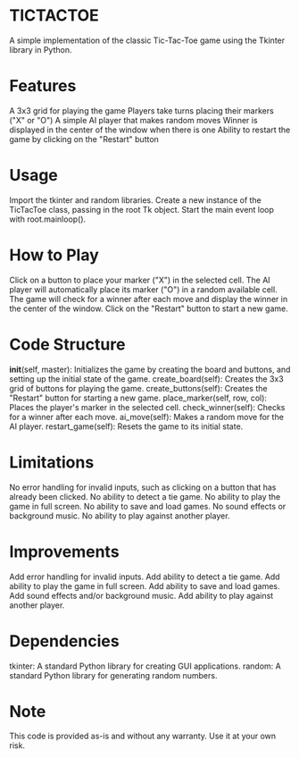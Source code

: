 # TICTACTOE
A simple implementation of the classic Tic-Tac-Toe game using the Tkinter library in Python.
# Features
A 3x3 grid for playing the game
Players take turns placing their markers ("X" or "O")
A simple AI player that makes random moves
Winner is displayed in the center of the window when there is one
Ability to restart the game by clicking on the "Restart" button
# Usage
Import the tkinter and random libraries.
Create a new instance of the TicTacToe class, passing in the root Tk object.
Start the main event loop with root.mainloop().
# How to Play
Click on a button to place your marker ("X") in the selected cell.
The AI player will automatically place its marker ("O") in a random available cell.
The game will check for a winner after each move and display the winner in the center of the window.
Click on the "Restart" button to start a new game.
# Code Structure
__init__(self, master): Initializes the game by creating the board and buttons, and setting up the initial state of the game.
create_board(self): Creates the 3x3 grid of buttons for playing the game.
create_buttons(self): Creates the "Restart" button for starting a new game.
place_marker(self, row, col): Places the player's marker in the selected cell.
check_winner(self): Checks for a winner after each move.
ai_move(self): Makes a random move for the AI player.
restart_game(self): Resets the game to its initial state.
# Limitations
No error handling for invalid inputs, such as clicking on a button that has already been clicked.
No ability to detect a tie game.
No ability to play the game in full screen.
No ability to save and load games.
No sound effects or background music.
No ability to play against another player.
# Improvements
Add error handling for invalid inputs.
Add ability to detect a tie game.
Add ability to play the game in full screen.
Add ability to save and load games.
Add sound effects and/or background music.
Add ability to play against another player.
# Dependencies
tkinter: A standard Python library for creating GUI applications.
random: A standard Python library for generating random numbers.
# Note
This code is provided as-is and without any warranty. Use it at your own risk.
